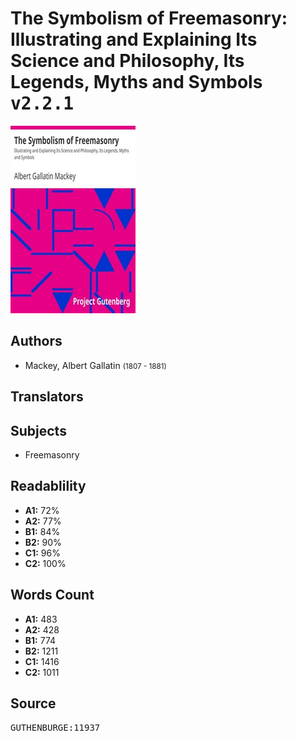 # The Symbolism of Freemasonry: Illustrating and Explaining Its Science and Philosophy, Its Legends, Myths and Symbols <kbd>v2.2.1</kbd>

![](./cover.medium.jpg "")

## Authors


 - Mackey, Albert Gallatin <small>(1807 - 1881)</small>

## Translators



## Subjects


 - Freemasonry

## Readablility


 - **A1:** 72%
 - **A2:** 77%
 - **B1:** 84%
 - **B2:** 90%
 - **C1:** 96%
 - **C2:** 100%

## Words Count


 - **A1:** 483
 - **A2:** 428
 - **B1:** 774
 - **B2:** 1211
 - **C1:** 1416
 - **C2:** 1011

## Source


<kbd>GUTHENBURGE:11937</kbd>

